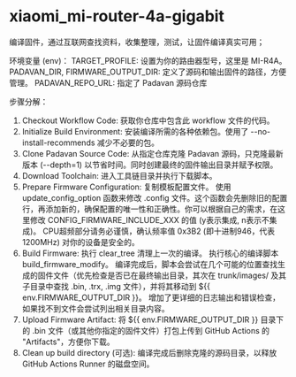 # xiaomi_mi-router-4a-gigabit
编译固件，通过互联网查找资料，收集整理，测试，让固件编译真实可用；

环境变量 (env)：
TARGET_PROFILE: 设置为你的路由器型号，这里是 MI-R4A。
PADAVAN_DIR, FIRMWARE_OUTPUT_DIR: 定义了源码和输出固件的路径，方便管理。
PADAVAN_REPO_URL: 指定了 Padavan 源码仓库

步骤分解：
1. Checkout Workflow Code: 获取你仓库中包含此 workflow 文件的代码。
2. Initialize Build Environment: 安装编译所需的各种依赖包。使用了 --no-install-recommends 减少不必要的包。
3. Clone Padavan Source Code: 从指定仓库克隆 Padavan 源码，只克隆最新版本 (--depth=1) 以节省时间。同时创建最终的固件输出目录并赋予权限。
4. Download Toolchain: 进入工具链目录并执行下载脚本。
5. Prepare Firmware Configuration:
复制模板配置文件。
使用 update_config_option 函数来修改 .config 文件。这个函数会先删除旧的配置行，再添加新的，确保配置的唯一性和正确性。你可以根据自己的需求，在这里修改 CONFIG_FIRMWARE_INCLUDE_XXX 的值 (y表示集成, n表示不集成)。
CPU超频部分请务必谨慎，确认频率值 0x3B2 (即十进制946，代表1200MHz) 对你的设备是安全的。
6. Build Firmware:
执行 clear_tree 清理上一次的编译。
执行核心的编译脚本 build_firmware_modify。
编译完成后，脚本会尝试在几个可能的位置查找生成的固件文件（优先检查是否已在最终输出目录，其次在 trunk/images/ 及其子目录中查找 .bin, .trx, .img 文件），并将其移动到 ${{ env.FIRMWARE_OUTPUT_DIR }}。
增加了更详细的日志输出和错误检查，如果找不到文件会尝试列出相关目录内容。
7. Upload Firmware Artifact: 将 ${{ env.FIRMWARE_OUTPUT_DIR }} 目录下的 .bin 文件（或其他你指定的固件文件）打包上传到 GitHub Actions 的 "Artifacts"，方便你下载。
8. Clean up build directory (可选): 编译完成后删除克隆的源码目录，以释放 GitHub Actions Runner 的磁盘空间。

